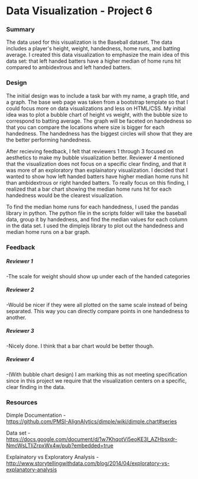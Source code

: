 # Data Visualization - Project 6

### Summary 

 The data used for this visualization is the Baseball dataset. The data includes a player's height, weight, handedness, home runs, and batting average. I created this data visualization to emphasize the main idea of this data set: that left handed batters have a higher median of home runs hit compared to ambidextrous and left handed batters.

### Design

The initial design was to include a task bar with my name, a graph title, and a graph. The base web page was taken from a bootstrap template so that I could focus more on data visualizations and less on HTML/CSS. My initial idea was to plot a bubble chart of height vs weight, with the bubble size to correspond to batting average. The graph will be faceted on handedness so that you can compare the locations where size is bigger for each handedness. The handedness has the biggest circles will show that they are the better performing handedness. 

After recieving feedback, I felt that reviewers 1 through 3 focused on aesthetics to make my bubble visualization better. Reviewer 4 mentioned that the visualization does not focus on a specific clear finding, and that it was more of an exploratory than explainatory visualization. I decided that I wanted to show how left handed batters have higher median home runs hit than ambidextrous or right handed batters. To really focus on this finding, I realized that a bar chart showing the median home runs hit for each handedness would be the clearest visualization.

To find the median home runs for each handedness, I used the pandas library in python. The python file in the scripts folder will take the baseball data, group it by handedness, and find the median values for each column in the data set. I used the dimplejs library to plot out the handedness and median home runs on a bar graph.

### Feedback

##### Reviewer 1<br>
-The scale for weight should show up under each of the handed categories

##### Reviewer 2<br>
-Would be nicer if they were all plotted on the same scale instead of being separated. This way you can directly compare points in one handedness to another.

##### Reviewer 3<br>
-Nicely done. I think that a bar chart would be better though.

##### Reviewer 4<br>
-(With bubble chart design) I am marking this as not meeting specification since in this project we require that the visualization centers on a specific, clear finding in the data. 

### Resources

Dimple Documentation -<br>
https://github.com/PMSI-AlignAlytics/dimple/wiki/dimple.chart#series

Data set -<br>
https://docs.google.com/document/d/1w7KhqotVi5eoKE3I_AZHbsxdr-NmcWsLTIiZrpxWx4w/pub?embedded=true

Explainatory vs Exploratory Analysis -<br>
http://www.storytellingwithdata.com/blog/2014/04/exploratory-vs-explanatory-analysis